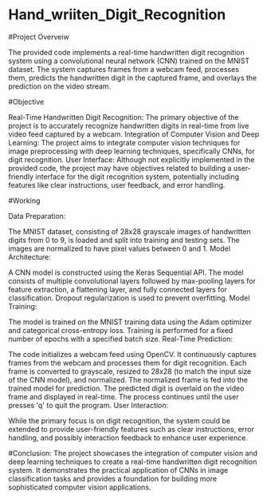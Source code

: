 # Hand_wriiten_Digit_Recognition

#Project Overveiw

The provided code implements a real-time handwritten digit recognition system using a convolutional neural network (CNN) trained on the MNIST dataset. The system captures frames from a webcam feed, processes them, predicts the handwritten digit in the captured frame, and overlays the prediction on the video stream.


#Objective

Real-Time Handwritten Digit Recognition: The primary objective of the project is to accurately recognize handwritten digits in real-time from live video feed captured by a webcam.
Integration of Computer Vision and Deep Learning: The project aims to integrate computer vision techniques for image preprocessing with deep learning techniques, specifically CNNs, for digit recognition.
User Interface: Although not explicitly implemented in the provided code, the project may have objectives related to building a user-friendly interface for the digit recognition system, potentially including features like clear instructions, user feedback, and error handling.


#Working

Data Preparation:

The MNIST dataset, consisting of 28x28 grayscale images of handwritten digits from 0 to 9, is loaded and split into training and testing sets.
The images are normalized to have pixel values between 0 and 1.
Model Architecture:

A CNN model is constructed using the Keras Sequential API.
The model consists of multiple convolutional layers followed by max-pooling layers for feature extraction, a flattening layer, and fully connected layers for classification.
Dropout regularization is used to prevent overfitting.
Model Training:

The model is trained on the MNIST training data using the Adam optimizer and categorical cross-entropy loss.
Training is performed for a fixed number of epochs with a specified batch size.
Real-Time Prediction:

The code initializes a webcam feed using OpenCV.
It continuously captures frames from the webcam and processes them for digit recognition.
Each frame is converted to grayscale, resized to 28x28 (to match the input size of the CNN model), and normalized.
The normalized frame is fed into the trained model for prediction.
The predicted digit is overlaid on the video frame and displayed in real-time.
The process continues until the user presses 'q' to quit the program.
User Interaction:

While the primary focus is on digit recognition, the system could be extended to provide user-friendly features such as clear instructions, error handling, and possibly interaction feedback to enhance user experience.


#Conclusion:
The project showcases the integration of computer vision and deep learning techniques to create a real-time handwritten digit recognition system. It demonstrates the practical application of CNNs in image classification tasks and provides a foundation for building more sophisticated computer vision applications.






